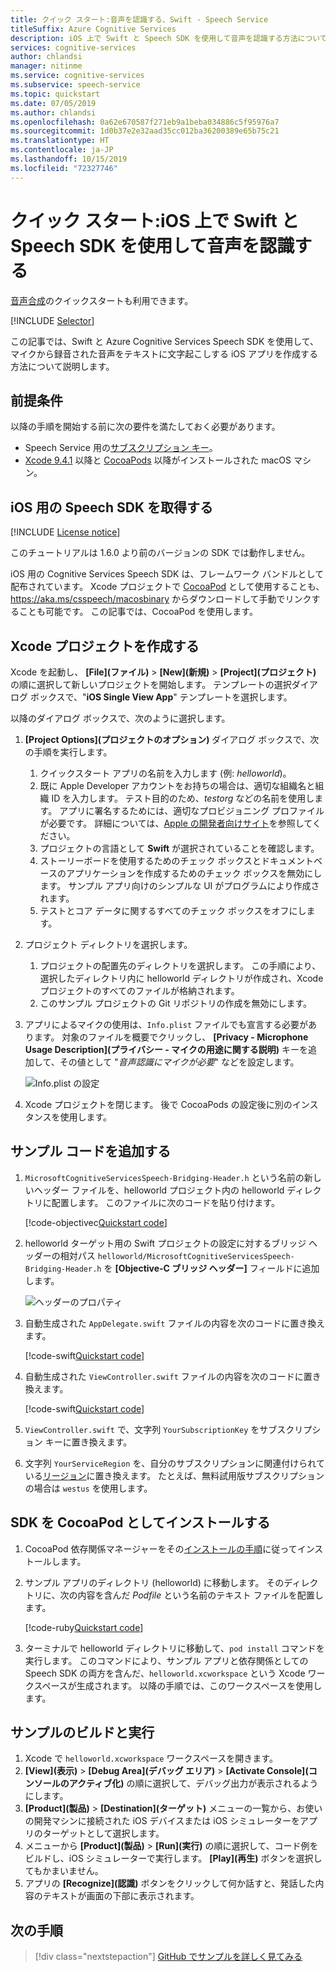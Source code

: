```yaml
---
title: クイック スタート:音声を認識する、Swift - Speech Service
titleSuffix: Azure Cognitive Services
description: iOS 上で Swift と Speech SDK を使用して音声を認識する方法について説明します
services: cognitive-services
author: chlandsi
manager: nitinme
ms.service: cognitive-services
ms.subservice: speech-service
ms.topic: quickstart
ms.date: 07/05/2019
ms.author: chlandsi
ms.openlocfilehash: 0a62e670587f271eb9a1beba034886c5f95976a7
ms.sourcegitcommit: 1d0b37e2e32aad35cc012ba36200389e65b75c21
ms.translationtype: HT
ms.contentlocale: ja-JP
ms.lasthandoff: 10/15/2019
ms.locfileid: "72327746"
---
```

# <a name="quickstart-recognize-speech-in-swift-on-ios-by-using-the-speech-sdk"></a>クイック スタート:iOS 上で Swift と Speech SDK を使用して音声を認識する

[音声合成](quickstart-text-to-speech-swift-ios.md)のクイックスタートも利用できます。

[!INCLUDE [Selector](../../../includes/cognitive-services-speech-service-quickstart-selector.md)]

この記事では、Swift と Azure Cognitive Services Speech SDK を使用して、マイクから録音された音声をテキストに文字起こしする iOS アプリを作成する方法について説明します。

## <a name="prerequisites"></a>前提条件

以降の手順を開始する前に次の要件を満たしておく必要があります。

* Speech Service 用の[サブスクリプション キー](get-started.md)。
* [Xcode 9.4.1](https://geo.itunes.apple.com/us/app/xcode/id497799835?mt=12) 以降と [CocoaPods](https://cocoapods.org/) 以降がインストールされた macOS マシン。

## <a name="get-the-speech-sdk-for-ios"></a>iOS 用の Speech SDK を取得する

[!INCLUDE [License notice](../../../includes/cognitive-services-speech-service-license-notice.md)]

このチュートリアルは 1.6.0 より前のバージョンの SDK では動作しません。

iOS 用の Cognitive Services Speech SDK は、フレームワーク バンドルとして配布されています。 Xcode プロジェクトで [CocoaPod](https://cocoapods.org/) として使用することも、 https://aka.ms/csspeech/macosbinary からダウンロードして手動でリンクすることも可能です。 この記事では、CocoaPod を使用します。

## <a name="create-an-xcode-project"></a>Xcode プロジェクトを作成する

Xcode を起動し、 **[File]\(ファイル\)**  >  **[New]\(新規\)**  >  **[Project]\(プロジェクト\)** の順に選択して新しいプロジェクトを開始します。
テンプレートの選択ダイアログ ボックスで、"**iOS Single View App**" テンプレートを選択します。

以降のダイアログ ボックスで、次のように選択します。

1. **[Project Options]\(プロジェクトのオプション\)** ダイアログ ボックスで、次の手順を実行します。
    1. クイックスタート アプリの名前を入力します (例: *helloworld*)。
    1. 既に Apple Developer アカウントをお持ちの場合は、適切な組織名と組織 ID を入力します。 テスト目的のため、*testorg* などの名前を使用します。 アプリに署名するためには、適切なプロビジョニング プロファイルが必要です。 詳細については、[Apple の開発者向けサイト](https://developer.apple.com/)を参照してください。
    1. プロジェクトの言語として **Swift** が選択されていることを確認します。
    1. ストーリーボードを使用するためのチェック ボックスとドキュメントベースのアプリケーションを作成するためのチェック ボックスを無効にします。 サンプル アプリ向けのシンプルな UI がプログラムにより作成されます。
    1. テストとコア データに関するすべてのチェック ボックスをオフにします。
1. プロジェクト ディレクトリを選択します。
    1. プロジェクトの配置先のディレクトリを選択します。 この手順により、選択したディレクトリ内に helloworld ディレクトリが作成され、Xcode プロジェクトのすべてのファイルが格納されます。
    1. このサンプル プロジェクトの Git リポジトリの作成を無効にします。
1. アプリによるマイクの使用は、`Info.plist` ファイルでも宣言する必要があります。 対象のファイルを概要でクリックし、 **[Privacy - Microphone Usage Description]\(プライバシー - マイクの用途に関する説明\)** キーを追加して、その値として "*音声認識にマイクが必要*" などを設定します。

    ![Info.plist の設定](media/sdk/qs-swift-ios-info-plist.png)

1. Xcode プロジェクトを閉じます。 後で CocoaPods の設定後に別のインスタンスを使用します。

## <a name="add-the-sample-code"></a>サンプル コードを追加する

1. `MicrosoftCognitiveServicesSpeech-Bridging-Header.h` という名前の新しいヘッダー ファイルを、helloworld プロジェクト内の helloworld ディレクトリに配置します。 このファイルに次のコードを貼り付けます。

   [!code-objectivec[Quickstart code](~/samples-cognitive-services-speech-sdk/quickstart/swift-ios/helloworld/helloworld/MicrosoftCognitiveServicesSpeech-Bridging-Header.h#code)]

1. helloworld ターゲット用の Swift プロジェクトの設定に対するブリッジ ヘッダーの相対パス `helloworld/MicrosoftCognitiveServicesSpeech-Bridging-Header.h` を **[Objective-C ブリッジ ヘッダー]** フィールドに追加します。

   ![ヘッダーのプロパティ](media/sdk/qs-swift-ios-bridging-header.png)

1. 自動生成された `AppDelegate.swift` ファイルの内容を次のコードに置き換えます。

   [!code-swift[Quickstart code](~/samples-cognitive-services-speech-sdk/quickstart/swift-ios/helloworld/helloworld/AppDelegate.swift#code)]
1. 自動生成された `ViewController.swift` ファイルの内容を次のコードに置き換えます。

   [!code-swift[Quickstart code](~/samples-cognitive-services-speech-sdk/quickstart/swift-ios/helloworld/helloworld/ViewController.swift#code)]
1. `ViewController.swift` で、文字列 `YourSubscriptionKey` をサブスクリプション キーに置き換えます。
1. 文字列 `YourServiceRegion` を、自分のサブスクリプションに関連付けられている[リージョン](regions.md)に置き換えます。 たとえば、無料試用版サブスクリプションの場合は `westus` を使用します。

## <a name="install-the-sdk-as-a-cocoapod"></a>SDK を CocoaPod としてインストールする

1. CocoaPod 依存関係マネージャーをその[インストールの手順](https://guides.cocoapods.org/using/getting-started.html)に従ってインストールします。
1. サンプル アプリのディレクトリ (helloworld) に移動します。 そのディレクトリに、次の内容を含んだ *Podfile* という名前のテキスト ファイルを配置します。

   [!code-ruby[Quickstart code](~/samples-cognitive-services-speech-sdk/quickstart/swift-ios/helloworld/Podfile)]
1. ターミナルで helloworld ディレクトリに移動して、`pod install` コマンドを実行します。 このコマンドにより、サンプル アプリと依存関係としての Speech SDK の両方を含んだ、`helloworld.xcworkspace` という Xcode ワークスペースが生成されます。 以降の手順では、このワークスペースを使用します。

## <a name="build-and-run-the-sample"></a>サンプルのビルドと実行

1. Xcode で `helloworld.xcworkspace` ワークスペースを開きます。
1. **[View]\(表示\)**  >  **[Debug Area]\(デバッグ エリア\)**  >  **[Activate Console]\(コンソールのアクティブ化\)** の順に選択して、デバッグ出力が表示されるようにします。
1. **[Product]\(製品\)**  >  **[Destination]\(ターゲット\)** メニューの一覧から、お使いの開発マシンに接続された iOS デバイスまたは iOS シミュレーターをアプリのターゲットとして選択します。
1. メニューから **[Product]\(製品\)**  >  **[Run]\(実行\)** の順に選択して、コード例をビルドし、iOS シミュレーターで実行します。 **[Play]\(再生\)** ボタンを選択してもかまいません。
1. アプリの **[Recognize]\(認識\)** ボタンをクリックして何か話すと、発話した内容のテキストが画面の下部に表示されます。

## <a name="next-steps"></a>次の手順

> [!div class="nextstepaction"]
> [GitHub でサンプルを詳しく見てみる](https://aka.ms/csspeech/samples)
